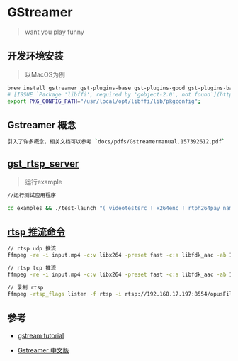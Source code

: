 # GStreamer

> want you play funny

## 开发环境安装

> 以MacOS为例

```bash
brew install gstreamer gst-plugins-base gst-plugins-good gst-plugins-bad gst-libav;
# [ISSUE `Package 'libffi', required by 'gobject-2.0', not found`](https://github.com/otrv4/pidgin-otrng/issues/104)
export PKG_CONFIG_PATH="/usr/local/opt/libffi/lib/pkgconfig";
```

## Gstreamer 概念

```bash
引入了许多概念，相关文档可以参考 `docs/pdfs/Gstreamermanual.157392612.pdf`
```

## [gst_rtsp_server](https://stackoverflow.com/questions/13744560/using-gstreamer-to-serve-rtsp-stream-working-example-sought)

> 运行example

```bash
//运行测试应用程序

cd examples && ./test-launch "( videotestsrc ! x264enc ! rtph264pay name=pay0 pt=96 )"
```

## [rtsp 推流命令](https://github.com/iizukanao/node-rtsp-rtmp-server)

```bash
// rtsp udp 推流
ffmpeg -re -i input.mp4 -c:v libx264 -preset fast -c:a libfdk_aac -ab 128k -ar 44100 -f rtsp rtsp://localhost:80/live/STREAM_NAME

// rtsp tcp 推流
ffmpeg -re -i input.mp4 -c:v libx264 -preset fast -c:a libfdk_aac -ab 128k -ar 44100 -f rtsp -rtsp_transport tcp rtsp://localhost:80/live/STREAM_NAME

// 录制 rtsp
ffmpeg -rtsp_flags listen -f rtsp -i rtsp://192.168.17.197:8554/opusFileTest b.mp4

```

## 参考

- [gstream tutorial](https://gstreamer.freedesktop.org/documentation/tutorials/basic/dynamic-pipelines.html?gi-language=c)

- [Gstreamer 中文版](https://wenku.baidu.com/view/95f916c708a1284ac850432a.html)
